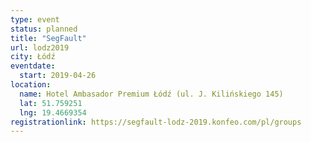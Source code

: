 ```yaml
---
type: event
status: planned
title: "SegFault"
url: lodz2019
city: Łódź
eventdate: 
  start: 2019-04-26
location:
  name: Hotel Ambasador Premium Łódź (ul. J. Kilińskiego 145)
  lat: 51.759251
  lng: 19.4669354
registrationlink: https://segfault-lodz-2019.konfeo.com/pl/groups
---
```

